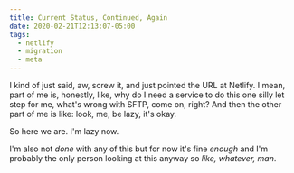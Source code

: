 ```yaml
---
title: Current Status, Continued, Again
date: 2020-02-21T12:13:07-05:00
tags:
  - netlify
  - migration
  - meta
---
```


I kind of just said, aw, screw it, and just pointed the URL at Netlify. I mean, part of me is, honestly, like, why do I need a service to do this one silly let step for me, what's wrong with SFTP, come on, right? And then the other part of me is like: look, me, be lazy, it's okay.

So here we are. I'm lazy now.

I'm also not _done_ with any of this but for now it's fine _enough_ and I'm probably the only person looking at this anyway so _like, whatever, man_.
